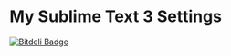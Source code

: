 My Sublime Text 3 Settings
==========================

[![Bitdeli Badge](https://d2weczhvl823v0.cloudfront.net/bstrahija/sublime-text-3-settings/trend.png)](https://bitdeli.com/free "Bitdeli Badge")
